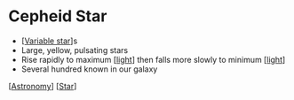 # Cepheid Star

- [[Variable star]]s
- Large, yellow, pulsating stars
- Rise rapidly to maximum [[light]] then falls more slowly to minimum [[light]]
- Several hundred known in our galaxy

[[Astronomy]] [[Star]]

[//begin]: # "Autogenerated link references for markdown compatibility"
[Variable star]: variable-star "Variable Star"
[light]: light "Light"
[Astronomy]: astronomy "Astronomy"
[Star]: star "Star"
[//end]: # "Autogenerated link references"
